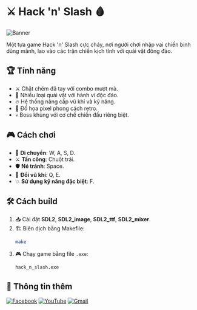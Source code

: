 # ⚔️ Hack 'n' Slash 🩸

![Banner](https://cdn.anh.moe/f/L4Quoz22.webp?dl=1)

Một tựa game Hack 'n' Slash cực cháy, nơi người chơi nhập vai chiến binh dũng mãnh, lao vào các trận chiến kịch tính với quái vật đông đảo.

## 🏆 Tính năng
- ⚔️ Chặt chém đã tay với combo mượt mà.
- 👹 Nhiều loại quái vật với hành vi độc đáo.
- 🔥 Hệ thống nâng cấp vũ khí và kỹ năng.
- 🎨 Đồ họa pixel phong cách retro.
- 💀 Boss khủng với cơ chế chiến đấu riêng biệt.

## 🎮 Cách chơi
- 🏃 **Di chuyển**: W, A, S, D.
- ⚔️ **Tấn công**: Chuột trái.
- 🛡️ **Né tránh**: Space.
- 🔄 **Đổi vũ khí**: Q, E.
- 💥 **Sử dụng kỹ năng đặc biệt**: F.

## 🛠️ Cách build
1. 📥 Cài đặt **SDL2**, **SDL2_image**, **SDL2_ttf**, **SDL2_mixer**.
2. 🏗️ Biên dịch bằng Makefile:
   ```sh
   make
   ```
3. 🎮 Chạy game bằng file `.exe`:
   ```sh
   hack_n_slash.exe
   ```

## 🔗 Thông tin thêm
[![Facebook](https://img.shields.io/badge/facebook-1877F2?style=for-the-badge&logo=facebook&logoColor=white)](https://www.facebook.com/datdoooooo/)
[![YouTube](https://img.shields.io/badge/youtube-FF0000?style=for-the-badge&logo=youtube&logoColor=white)](https://www.youtube.com/@datdooooo)
[![Gmail](https://img.shields.io/badge/gmail-D14836?style=for-the-badge&logo=gmail&logoColor=white)](mailto:24021403@vnu.edu.vn)

